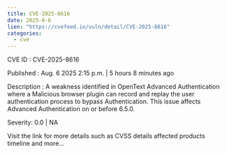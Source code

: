 ```yaml
--- 
title: CVE-2025-8616
date: 2025-8-6
lien: "https://cvefeed.io/vuln/detail/CVE-2025-8616"
categories:
  - cve
---
```


CVE ID : CVE-2025-8616

Published :  Aug. 6
2025
2:15 p.m. | 5 hours
8 minutes ago

Description : A weakness identified in OpenText Advanced Authentication where a Malicious browser plugin can record and replay the user authentication process to bypass Authentication. This issue affects Advanced Authentication on or before 6.5.0.

Severity: 0.0 | NA

Visit the link for more details
such as CVSS details
affected products
timeline
and more...
